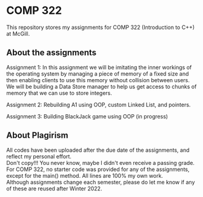 # COMP 322
This repository stores my assignments for COMP 322 (Introduction to C++) at McGill. 

## About the assignments
Assignment 1: In this assignment we will be imitating the inner workings of the operating system by managing a piece of memory 
of a fixed size and then enabling clients to use this memory without collision between users. 
We will be building a Data Store manager to help us get access to chunks of memory that we can use to store integers.

Assignment 2: Rebuilding A1 using OOP, custom Linked List, and pointers.

Assignment 3: Building BlackJack game using OOP (in progress)

## About Plagirism
All codes have been uploaded after the due date of the assignments, and reflect my personal effort. <br />
Don't copy!!! You never know, maybe I didn't even receive a passing grade. 
For COMP 322, no starter code was provided for any of the assignments, except for the main() method. All lines are 100% my own work. <br />
Although assignments change each semester, please do let me know if any of these are reused after Winter 2022. 
